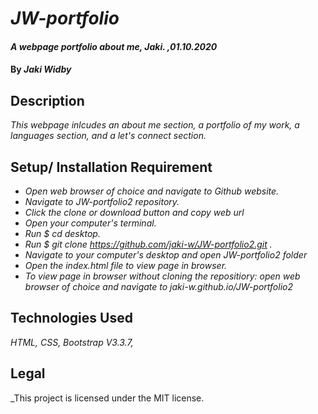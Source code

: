 # _JW-portfolio_

#### _A webpage portfolio about me, Jaki. ,01.10.2020_

#### By _**Jaki Widby**_

## Description

_This webpage inlcudes an about me section, a portfolio of my work, a languages section, and a let's connect section._

## Setup/ Installation Requirement

* _Open web browser of choice and navigate to Github website._
* _Navigate to JW-portfolio2 repository._
* _Click the clone or download button and copy web url_
* _Open your computer's terminal._
* _Run $ cd desktop._
* _Run $ git clone https://github.com/jaki-w/JW-portfolio2.git ._
* _Navigate to your computer's desktop and open JW-portfolio2 folder_
* _Open the index.html file to view page in browser._
* _To view page in browser without cloning the repositiory: open web browser of choice and navigate to jaki-w.github.io/JW-portfolio2_

## Technologies Used

_HTML, CSS, Bootstrap V3.3.7,_

## Legal

_This project is licensed under the MIT license.
